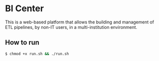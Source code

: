 # BI Center

This is a web-based platform that allows the building and management of ETL pipelines, by non-IT users, in a multi-institution environment.

## How to run

```bash
$ chmod +x run.sh && ./run.sh
```
